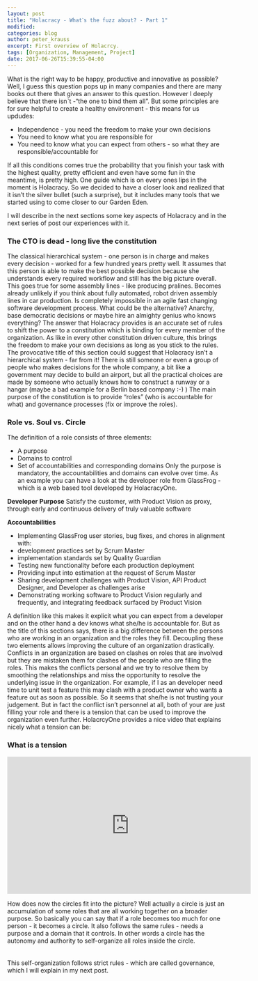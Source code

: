 ```yaml
---
layout: post
title: "Holacracy - Whatˋs the fuzz about? - Part 1"
modified:
categories: blog
author: peter_krauss
excerpt: First overview of Holacrcy.
tags: [Organization, Management, Project]
date: 2017-06-26T15:39:55-04:00
---
```


What is the right way to be happy, productive and innovative as possible? Well, I guess this question 
pops up in many companies and there are many books out there that gives an answer to this question. 
However I deeply believe that there isnˋt  -“the one to bind them all”. But some principles are for sure 
helpful to create a healthy environment - this means for us updudes:

* Independence - you need the freedom to make your own decisions
* You need to know what you are responsible for
* You need to know what you can expect from others - so what they are responsible/accountable for

If all this conditions comes true the probability that you finish your task with the highest quality, 
pretty efficient and even have some fun in the meantime, is pretty high.
One guide which is on every ones lips in the moment is Holacracy. So we decided to have a closer look 
and realized that it isn’t the silver bullet (such a surprise), but it includes many tools that we 
started using to come closer to our Garden Eden.

I will describe in the next sections some key aspects of Holacracy and in the next series of post our 
experiences with it.

### The CTO is dead - long live the constitution

The classical hierarchical system - one person is in charge and makes every decision - worked for a few 
hundred years pretty well. It assumes that this person is able to make the best possible decision 
because she understands every required workflow and still has the big picture overall. This goes true 
for some assembly lines - like producing pralines. Becomes already unlikely if you think about fully 
automated, robot driven assembly lines in car production. Is completely impossible in an agile fast 
changing software development process. 
What could be the alternative? Anarchy, base democratic decisions or maybe hire an almighty genius who 
knows everything?
The answer that Holacracy provides is an accurate set of rules to shift the power to a constitution 
which is binding for every member of the organization. As like in every other constitution driven 
culture, this brings the freedom to make your own decisions as long as you stick to the rules. 
The provocative title of this section could suggest that Holacracy isn’t a hierarchical system - far 
from it! There is still someone or even a group of people who makes decisions for the whole company, a 
bit like a government may decide to build an airport, but all the practical choices are made by someone 
who actually knows how to construct a runway or a hangar (maybe a bad example for a Berlin based company :-) )
The main purpose of the constitution is to provide “roles” (who is accountable for what) and governance processes 
(fix or improve the roles).


### Role vs. Soul vs. Circle
The definition of a role consists of three elements:

 * A purpose 
 * Domains to control
 * Set of accountabilities and corresponding domains
 Only the purpose is mandatory, the accountabilities and domains can evolve over time. As an example you can have a look at the developer role from GlassFrog - 
 which is a web based tool developed by HolacracyOne. 
 
**Developer**
**Purpose**
Satisfy the customer, with Product Vision as proxy, through early and continuous delivery of truly valuable software

**Accountabilities**

 * Implementing GlassFrog user stories, bug fixes, and chores in alignment with: 
 * development practices set by Scrum Master 
 * implementation standards set by Quality Guardian
 * Testing new functionality before each production deployment
 * Providing input into estimation at the request of Scrum Master
 * Sharing development challenges with Product Vision, API Product Designer, and Developer as challenges arise
 * Demonstrating working software to Product Vision regularly and frequently, and integrating feedback surfaced by Product Vision
 
A definition like this makes it explicit what you can expect from a developer and on the other hand a dev 
knows what she/he is accountable for. 
But as the title of this sections says, there is a big difference between the persons who are working in 
an organization and the roles they fill. Decoupling these two elements allows improving the culture of 
an organization drastically. Conflicts in an organization are based on clashes on roles that are 
involved but they are mistaken them for clashes of the people who are filling the roles. This makes the 
conflicts personal and we try to resolve them by smoothing the relationships and miss the opportunity 
to resolve the underlying issue in the organization. For example, if I as an developer need time to 
unit test a feature this may clash with a product owner who wants a feature out as soon as possible. So 
it seems that she/he is not trusting your judgement. But in fact the conflict isn’t personnel at all, 
both of your are just filling your role and there is a tension that can be used to improve the organization 
even further. HolacrcyOne provides a nice video that explains nicely what a tension can be:

### What is a tension
<div class="yt-video"><iframe width="560" height="315" src="https://www.youtube.com/embed/MUHfVoQUj54" frameborder="0" allowfullscreen></iframe></div>

How does now the circles fit into the picture? Well actually a circle is just an accumulation of some 
roles that are all working together on a broader purpose. So basically you can say that if a role 
becomes too much for one person - it becomes a circle. It also follows the same rules - needs a purpose 
and a domain that it controls. In other words a circle has the autonomy and authority to self-organize 
all roles inside the circle. <br><br>   
This self-organization follows strict rules - which are called governance, which I will explain in my 
next post.
